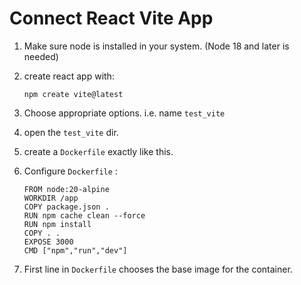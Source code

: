 # Connect React Vite App

1. Make sure node is installed in your system. (Node 18 and later is needed)
   
3. create react app with:
   ```
   npm create vite@latest
   ```

4. Choose appropriate options. i.e. name `test_vite`
   
5. open the `test_vite` dir.
   
6. create a `Dockerfile` exactly like this.
   
8. Configure `Dockerfile` :
   ```
   FROM node:20-alpine
   WORKDIR /app
   COPY package.json .
   RUN npm cache clean --force
   RUN npm install
   COPY . .
   EXPOSE 3000 
   CMD ["npm","run","dev"]
   ```

7. First line in `Dockerfile` chooses the base image for the container.
